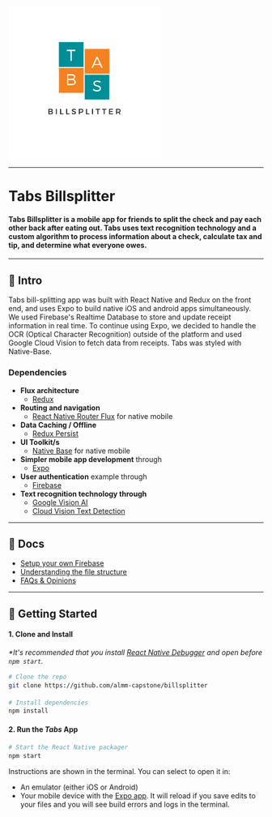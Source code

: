 <img src="/src/images/app-icon.png" alt="Tabs Billsplitter" width="300" />


---

# Tabs Billsplitter

#### Tabs Billsplitter is a mobile app for friends to split the check and pay each other back after eating out. Tabs uses text recognition technology and a custom algorithm to process information about a check, calculate tax and tip, and determine what everyone owes.

---

## 👋 Intro

Tabs bill-splitting app was built with React Native and Redux on the front end, and uses Expo to build native iOS and android apps simultaneously. We used Firebase's Realtime Database to store and update receipt information in real time. To continue using Expo, we decided to handle the OCR (Optical Character Recognition) outside of the platform and used Google Cloud Vision to fetch data from receipts. Tabs was styled with Native-Base.

### Dependencies
- __Flux architecture__
    - [Redux](https://redux.js.org/docs/introduction/)
- __Routing and navigation__
    - [React Native Router Flux](https://github.com/aksonov/react-native-router-flux) for native mobile
- __Data Caching / Offline__
    - [Redux Persist](https://github.com/rt2zz/redux-persist)
- __UI Toolkit/s__
    - [Native Base](https://nativebase.io/) for native mobile
- __Simpler mobile app development__ through
    - [Expo](https://expo.io/)
- __User authentication__ example through
    - [Firebase](https://firebase.google.com/)
- __Text recognition technology through__
    - [Google Vision AI](https://cloud.google.com/vision/)
    - [Cloud Vision Text Detection](https://cloud.google.com/vision/docs/ocr)

---

## 📖 Docs

- [Setup your own Firebase](/docs/firebase.md)
- [Understanding the file structure](/docs/file-structure.md)
- [FAQs & Opinions](/docs/faqs.md)

---

## 🚀 Getting Started

#### 1. Clone and Install

_*It's recommended that you install [React Native Debugger](https://github.com/jhen0409/react-native-debugger/releases) and open before `npm start`._

```bash
# Clone the repo
git clone https://github.com/almm-capstone/billsplitter

# Install dependencies
npm install
```

#### 2. Run the _Tabs_ App

```bash
# Start the React Native packager
npm start
```

Instructions are shown in the terminal. You can select to open it in:

- An emulator (either iOS or Android)
- Your mobile device with the [Expo app](https://expo.io/). It will reload if you save edits to your files and you will see build errors and logs in the terminal.

